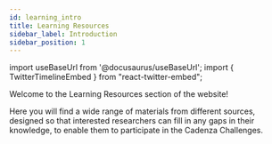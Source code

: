 ```yaml
---
id: learning_intro
title: Learning Resources
sidebar_label: Introduction
sidebar_position: 1
---
```

import useBaseUrl from '@docusaurus/useBaseUrl';
import { TwitterTimelineEmbed } from "react-twitter-embed";

Welcome to the Learning Resources section of the website!

Here you will find a wide range of materials from different sources, designed so that interested researchers can fill in any gaps in their knowledge, to enable them to participate in the Cadenza Challenges.